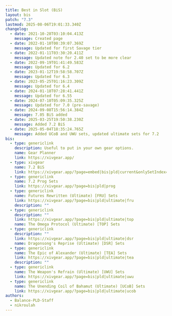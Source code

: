 ```yaml
---
title: Best in Slot (BiS)
layout: bis
patch: "7.3"
lastmod: 2025-08-06T19:01:33.340Z
changelog:
  - date: 2021-10-28T03:10:04.413Z
    message: Created page
  - date: 2022-01-10T00:39:07.369Z
    message: Updated for first Savage tier
  - date: 2022-01-11T03:30:20.411Z
    message: Updated note for 2.40 set to be more clear
  - date: 2022-09-19T01:41:49.583Z
    message: Updated for 6.2
  - date: 2023-01-12T19:58:58.707Z
    message: Updated for 6.3
  - date: 2023-05-25T01:16:23.309Z
    message: Updated for 6.4
  - date: 2024-01-18T07:28:41.441Z
    message: Updated for 6.55
  - date: 2024-07-10T05:09:35.325Z
    message: Updated for 7.0 (pre-savage)
  - date: 2024-09-08T15:56:14.384Z
    message: 7.05 BiS added
  - date: 2025-03-25T19:50:38.230Z
    message: Added 7.2 BiS
  - date: 2025-05-04T18:35:24.765Z
    message: Added UCoB and UWU sets, updated ultimate sets for 7.2
bis:
  - type: genericlink
    description: Useful to put in your own gear options.
    name: Gear Planner
    link: https://xivgear.app/
  - type: xivgear
    name: 7.2 BiS
    link: https://xivgear.app/?page=embed|bis|pld|current&onlySetIndex=0
  - type: genericlink
    name: 7.2 Prog Sets
    link: https://xivgear.app/?page=bis|pld|prog
  - type: genericlink
    name: Futures Rewritten (Ultimate) [FRU] Sets
    link: https://xivgear.app/?page=bis|pld|ultimate|fru
    description: ""
  - type: genericlink
    description: ""
    link: https://xivgear.app/?page=bis|pld|ultimate|top
    name: The Omega Protocol (Ultimate) [TOP] Sets
  - type: genericlink
    description: ""
    link: https://xivgear.app/?page=bis|pld|ultimate|dsr
    name: Dragonsong's Reprise (Ultimate) [DSR] Sets
  - type: genericlink
    name: The Epic of Alexander (Ultimate) [TEA] Sets
    link: https://xivgear.app/?page=bis|pld|ultimate|tea
    description: ""
  - type: genericlink
    name: The Weapon's Refrain (Ultimate) [UWU] Sets
    link: https://xivgear.app/?page=bis|pld|ultimate|uwu
  - type: genericlink
    name: The Unending Coil of Bahamut (Ultimate) [UCoB] Sets
    link: https://xivgear.app/?page=bis|pld|ultimate|ucob
authors:
  - Balance-PLD-Staff
  - nikroulah
---
```

